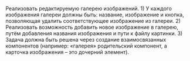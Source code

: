 Реализовать редактируемую галерею изображений. 1) У каждого изображения галереи должны быть: название, изображение и кнопка, позволяющая удалить соответствующее изображение из галереи. 2) Реализовать возможность добавить новое изображение в галерею, путём добавления названия изображения и пути к файлу картинки. 3) Задача должна быть решена через создание взаимосвязанных компонентов (например: «галерея» родительский компонент, а карточка изображения – это дочерний элемент).